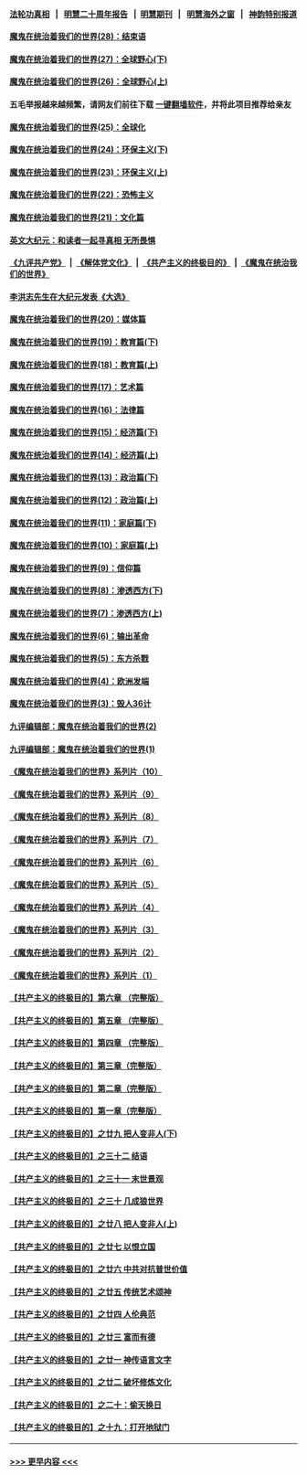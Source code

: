 #### [法轮功真相](https://github.com/gfw-breaker/truth/blob/master/README.md?t=0) &nbsp;&nbsp;|&nbsp;&nbsp; [明慧二十周年报告](https://github.com/gfw-breaker/mh-reports/blob/master/README.md?t=0) &nbsp;&nbsp;|&nbsp;&nbsp;[明慧期刊](https://github.com/gfw-breaker/mh-qikan) &nbsp;&nbsp;|&nbsp;&nbsp; [明慧海外之窗](https://github.com/gfw-breaker/mh-news/blob/master/README.md?t=0) &nbsp;&nbsp;|&nbsp;&nbsp; [神韵特别报道](https://github.com/gfw-breaker/mh-news/blob/master/shenyun.md?t=0)
#### [魔鬼在统治着我们的世界(28)：结束语](../pages/nsc422/n10936246.md?t=07102301) 
#### [魔鬼在统治着我们的世界(27)：全球野心(下)](../pages/nsc422/n10928319.md?t=07102301) 
#### [魔鬼在统治着我们的世界(26)：全球野心(上)](../pages/nsc422/n10900318.md?t=07102301) 
#### 五毛举报越来越频繁，请网友们前往下载 [一键翻墙软件](https://github.com/gfw-breaker/ssr-accounts)，并将此项目推荐给亲友
#### [魔鬼在统治着我们的世界(25)：全球化](../pages/nsc422/n10788205.md?t=07102301) 
#### [魔鬼在统治着我们的世界(24)：环保主义(下)](../pages/nsc422/n10695307.md?t=07102301) 
#### [魔鬼在统治着我们的世界(23)：环保主义(上)](../pages/nsc422/n10688613.md?t=07102301) 
#### [魔鬼在统治着我们的世界(22)：恐怖主义](../pages/nsc422/n10614727.md?t=07102301) 
#### [魔鬼在统治着我们的世界(21)：文化篇](../pages/nsc422/n10597706.md?t=07102301) 
#### [英文大纪元：和读者一起寻真相 无所畏惧](../pages/nsc422/n12542027.md?t=07102301) 
#### [《九评共产党》](https://github.com/begood0513/9ping.md/blob/master/README.md) &nbsp;|&nbsp; [《解体党文化》](../../../../jtdwh.md/blob/master/README.md)  &nbsp;|&nbsp; [《共产主义的终极目的》](../../../../gczydzjmd.md/blob/master/README.md) &nbsp;|&nbsp; [《魔鬼在统治我们的世界》](../../../../mgztzwmdsj.md/blob/master/README.md) 
#### [李洪志先生在大纪元发表《大选》](../pages/nsc422/n12534746.md?t=07102301) 
#### [魔鬼在统治着我们的世界(20)：媒体篇](../pages/nsc422/n10586579.md?t=07102301) 
#### [魔鬼在统治着我们的世界(19)：教育篇(下)](../pages/nsc422/n10564808.md?t=07102301) 
#### [魔鬼在统治着我们的世界(18)：教育篇(上)](../pages/nsc422/n10526970.md?t=07102301) 
#### [魔鬼在统治着我们的世界(17)：艺术篇](../pages/nsc422/n10499093.md?t=07102301) 
#### [魔鬼在统治着我们的世界(16)：法律篇](../pages/nsc422/n10485969.md?t=07102301) 
#### [魔鬼在统治着我们的世界(15)：经济篇(下)](../pages/nsc422/n10469975.md?t=07102301) 
#### [魔鬼在统治着我们的世界(14)：经济篇(上)](../pages/nsc422/n10457370.md?t=07102301) 
#### [魔鬼在统治着我们的世界(13)：政治篇(下)](../pages/nsc422/n10448270.md?t=07102301) 
#### [魔鬼在统治着我们的世界(12)：政治篇(上)](../pages/nsc422/n10444576.md?t=07102301) 
#### [魔鬼在统治着我们的世界(11)：家庭篇(下)](../pages/nsc422/n10440961.md?t=07102301) 
#### [魔鬼在统治着我们的世界(10)：家庭篇(上)](../pages/nsc422/n10435448.md?t=07102301) 
#### [魔鬼在统治着我们的世界(9)：信仰篇](../pages/nsc422/n10432159.md?t=07102301) 
#### [魔鬼在统治着我们的世界(8)：渗透西方(下)](../pages/nsc422/n10429603.md?t=07102301) 
#### [魔鬼在统治着我们的世界(7)：渗透西方(上)](../pages/nsc422/n10426013.md?t=07102301) 
#### [魔鬼在统治着我们的世界(6)：输出革命](../pages/nsc422/n10421536.md?t=07102301) 
#### [魔鬼在统治着我们的世界(5)：东方杀戮](../pages/nsc422/n10417707.md?t=07102301) 
#### [魔鬼在统治着我们的世界(4)：欧洲发端](../pages/nsc422/n10414890.md?t=07102301) 
#### [魔鬼在统治着我们的世界(3)：毁人36计](../pages/nsc422/n10411583.md?t=07102301) 
#### [九评编辑部：魔鬼在统治着我们的世界(2)](../pages/nsc422/n10410036.md?t=07102301) 
#### [九评编辑部：魔鬼在统治着我们的世界(1)](../pages/nsc422/n10406825.md?t=07102301) 
#### [《魔鬼在统治着我们的世界》系列片（10）](../pages/nsc422/n12292670.md?t=07102301) 
#### [《魔鬼在统治着我们的世界》系列片（9）](../pages/nsc422/n12290859.md?t=07102301) 
#### [《魔鬼在统治着我们的世界》系列片（8）](../pages/nsc422/n12287445.md?t=07102301) 
#### [《魔鬼在统治着我们的世界》系列片（7）](../pages/nsc422/n12283425.md?t=07102301) 
#### [《魔鬼在统治着我们的世界》系列片（6）](../pages/nsc422/n12282314.md?t=07102301) 
#### [《魔鬼在统治着我们的世界》系列片（5）](../pages/nsc422/n12281419.md?t=07102301) 
#### [《魔鬼在统治着我们的世界》系列片（4）](../pages/nsc422/n12274024.md?t=07102301) 
#### [《魔鬼在统治着我们的世界》系列片（3）](../pages/nsc422/n12271322.md?t=07102301) 
#### [《魔鬼在统治着我们的世界》系列片（2）](../pages/nsc422/n12269049.md?t=07102301) 
#### [《魔鬼在统治着我们的世界》系列片（1）](../pages/nsc422/n12267575.md?t=07102301) 
#### [【共产主义的终极目的】第六章 （完整版）](../pages/nsc422/n11428913.md?t=07102301) 
#### [【共产主义的终极目的】第五章 （完整版）](../pages/nsc422/n11428912.md?t=07102301) 
#### [【共产主义的终极目的】第四章 （完整版）](../pages/nsc422/n11428907.md?t=07102301) 
#### [【共产主义的终极目的】第三章（完整版）](../pages/nsc422/n11428848.md?t=07102301) 
#### [【共产主义的终极目的】第二章（完整版）](../pages/nsc422/n11428831.md?t=07102301) 
#### [【共产主义的终极目的】第一章（完整版）](../pages/nsc422/n11417651.md?t=07102301) 
#### [【共产主义的终极目的】之廿九 把人变非人(下)](../pages/nsc422/n11344140.md?t=07102301) 
#### [【共产主义的终极目的】之三十二 结语](../pages/nsc422/n11360535.md?t=07102301) 
#### [【共产主义的终极目的】之三十一 末世景观](../pages/nsc422/n11351129.md?t=07102301) 
#### [【共产主义的终极目的】之三十 几成狼世界](../pages/nsc422/n11348280.md?t=07102301) 
#### [【共产主义的终极目的】之廿八 把人变非人(上)](../pages/nsc422/n11340492.md?t=07102301) 
#### [【共产主义的终极目的】之廿七 以恨立国](../pages/nsc422/n11336944.md?t=07102301) 
#### [【共产主义的终极目的】之廿六 中共对抗普世价值](../pages/nsc422/n11324785.md?t=07102301) 
#### [【共产主义的终极目的】之廿五 传统艺术颂神](../pages/nsc422/n11296396.md?t=07102301) 
#### [【共产主义的终极目的】之廿四 人伦典范](../pages/nsc422/n11296397.md?t=07102301) 
#### [【共产主义的终极目的】之廿三 富而有德](../pages/nsc422/n11283598.md?t=07102301) 
#### [【共产主义的终极目的】之廿一 神传语言文字](../pages/nsc422/n11263265.md?t=07102301) 
#### [【共产主义的终极目的】之廿二 破坏修炼文化](../pages/nsc422/n11245728.md?t=07102301) 
#### [【共产主义的终极目的】之二十：偷天换日](../pages/nsc422/n11238846.md?t=07102301) 
#### [【共产主义的终极目的】之十九：打开地狱门](../pages/nsc422/n11206376.md?t=07102301) 

----
#### [ >>> 更早内容 <<< ](../indexes/nsc422-earlier.md)
